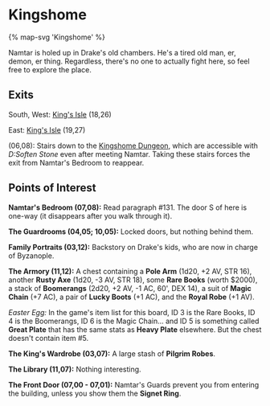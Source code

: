 # Kingshome

{% map-svg 'Kingshome' %}

Namtar is holed up in Drake's old chambers. He's a tired old man, er, demon, er thing. Regardless, there's no one to actually fight here, so feel free to explore the place.

## Exits

South, West: [King's Isle](/dragon-wars/maps/dilmun) (18,26)

East: [King's Isle](/dragon-wars/maps/dilmun) (19,27)

(06,08): Stairs down to the [Kingshome Dungeon](/dragon-wars/maps/kingshome-dungeon), which are accessible with *D:Soften Stone* even after meeting Namtar. Taking these stairs forces the exit from Namtar's Bedroom to reappear.

## Points of Interest

**Namtar's Bedroom (07,08):** Read paragraph #131. The door S of here is one-way (it disappears after you walk through it).

**The Guardrooms (04,05; 10,05):** Locked doors, but nothing behind them.

**Family Portraits (03,12):** Backstory on Drake's kids, who are now in charge of Byzanople.

**The Armory (11,12):** A chest containing a **Pole Arm** (1d20, +2 AV, STR 16), another **Rusty Axe** (1d20, -3 AV, STR 18), some **Rare Books** (worth $2000), a stack of **Boomerangs** (2d20, +2 AV, -1 AC, 60', DEX 14), a suit of **Magic Chain** (+7 AC), a pair of **Lucky Boots** (+1 AC), and the **Royal Robe** (+1 AV).

*Easter Egg:* In the game's item list for this board, ID 3 is the Rare Books, ID 4 is the Boomerangs, ID 6 is the Magic Chain... and ID 5 is something called **Great Plate** that has the same stats as **Heavy Plate** elsewhere. But the chest doesn't contain item #5.

**The King's Wardrobe (03,07):** A large stash of **Pilgrim Robes**.

**The Library (11,07):** Nothing interesting.

**The Front Door (07,00 - 07,01):** Namtar's Guards prevent you from entering the building, unless you show them the **Signet Ring**.
